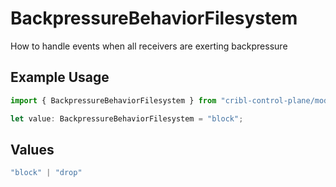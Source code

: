 # BackpressureBehaviorFilesystem

How to handle events when all receivers are exerting backpressure

## Example Usage

```typescript
import { BackpressureBehaviorFilesystem } from "cribl-control-plane/models/operations";

let value: BackpressureBehaviorFilesystem = "block";
```

## Values

```typescript
"block" | "drop"
```